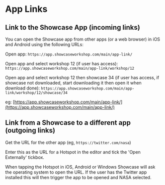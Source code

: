 
# App Links

## Link to the Showcase App (incoming links)

You can open the Showcase app from other apps (or a web browser) in iOS and Android using the following URLs:

Open app: `https://app.showcaseworkshop.com/main/app-link/`

Open app and select workshop 12 (if user has access): `https://app.showcaseworkshop.com/main/app-link/workshop/12`

Open app and select workshop 12 then showcase 34 (if user has access, if showcase not downloaded, start downloading it then open it when download done):
`https://app.showcaseworkshop.com/main/app-link/workshop/12/showcase/34`

eg: [https://app.showcaseworkshop.com/main/app-link/](https://app.showcaseworkshop.com/main/app-link/)

## Link from a Showcase to a different app (outgoing links)

Get the URL for the other app (eg, `https://twitter.com/nasa`)

Enter this as the URL for a Hotspot in the editor and tick the 'Open Externally' tickbox.

When tapping the Hotspot in iOS, Android or Windows Showcase will ask the operating system to open the URL.  If the user has the Twitter app installed this will then trigger the app to be opened and NASA selected.


